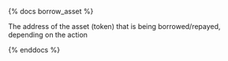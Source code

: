 {% docs borrow_asset %}

The address of the asset (token) that is being borrowed/repayed, depending on the action

{% enddocs %}